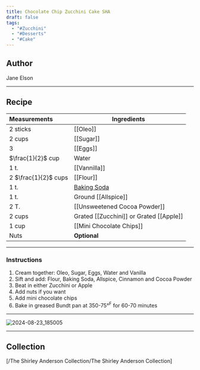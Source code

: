 ```yaml
---
title: Chocolate Chip Zucchini Cake SHA
draft: false
tags:
  - "#Zucchini"
  - "#Desserts"
  - "#Cake"
---
```

## Author
Jane Elson
___
## Recipe

| Measurements         | Ingredients                             |
| :------------------- | --------------------------------------- |
| 2 sticks             | [[Oleo]]                                |
| 2 cups               | [[Sugar]]                               |
| 3                    | [[Eggs]]                                |
| $\frac{1}{2}$ cup    | Water                                   |
| 1 t.                 | [[Vannilla]]                            |
| 2 $\frac{1}{2}$ cups | [[Flour]]                               |
| 1 t.                 | [Baking Soda](Baking%20Soda)            |
| 1 t.                 | Ground [[Allspice]]                     |
| 2 T.                 | [[Unsweetened Cocoa Powder]]            |
| 2 cups               | Grated [[Zucchini]] or Grated [[Apple]] |
| 1 cup                | [[Mini Chocolate Chips]]                |
| Nuts                 | **Optional**                            |
___
### Instructions
1. Cream together: Oleo, Sugar, Eggs, Water and Vanilla
2. Sift and add: Flour, Baking Soda, Allspice, Cinnamon and Cocoa Powder
3. Beat in either Zucchini or Apple
4. Add nuts if you want
5. Add mini chocolate chips
6. Bake in greased Bundt pan at 350-75°$^{\text{F}}$ for 60-70 minutes
___
![2024-08-23_185005](/The%20Shirley%20Anderson%20Collection/Desserts/Cake/Assets/2024-08-23_185005.jpg)
___
## Collection
[/The Shirley Anderson Collection/The Shirley Anderson Collection]